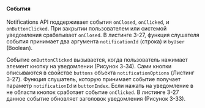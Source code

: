 #### События

Notifications API поддерживает события `onClosed`, `onClicked`, и `onButtonClicked`. При закрытии пользователем или системой уведомления срабатывает `onClosed`. В листинге 3-27, функция слушателя события принимает два аргумента `notificationId` \(строка\) и `byUser` \(Boolean\).

Событие `onButtonClicked` вызывается, когда пользователь нажимает элемент кнопку на уведомлении \(Рисунок 3-34\). Сами кнопки описываются в свойстве `buttons` объекта `notificationOptions` \(Листинг 3-27\). Функция слушатель, которую принимает событие получает параметр `notificationId` и `buttonIndex`. Если нажать на уведомление в не области кнопок сработает событие `onClicked`. В листинге 3-27 данное событие обновляет заголовок уведомления \(Рисунок 3-33\).




